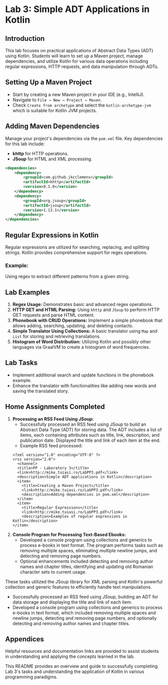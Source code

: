 
# Lab 3: Simple ADT Applications in Kotlin

## Introduction
This lab focuses on practical applications of Abstract Data Types (ADT) using Kotlin. Students will learn to set up a Maven project, manage dependencies, and utilize Kotlin for various data operations including regular expressions, HTTP requests, and data manipulation through ADTs.

## Setting Up a Maven Project
- Start by creating a new Maven project in your IDE (e.g., IntelliJ).
- Navigate to `File → New → Project → Maven`.
- Check `Create from archetype` and select the `kotlin-archetype-jvm` which is suitable for Kotlin JVM projects.

## Adding Maven Dependencies
Manage your project's dependencies via the `pom.xml` file. Key dependencies for this lab include:
- **khttp** for HTTP operations.
- **JSoup** for HTML and XML processing.

```xml
<dependencies>
    <dependency>
        <groupId>com.github.jkcclemens</groupId>
        <artifactId>khttp</artifactId>
        <version>0.1.0</version>
    </dependency>
    <dependency>
        <groupId>org.jsoup</groupId>
        <artifactId>jsoup</artifactId>
        <version>1.13.1</version>
    </dependency>
</dependencies>
```

## Regular Expressions in Kotlin
Regular expressions are utilized for searching, replacing, and splitting strings. Kotlin provides comprehensive support for regex operations.

### Example:
Using regex to extract different patterns from a given string.

## Lab Examples
1. **Regex Usage:** Demonstrates basic and advanced regex operations.
2. **HTTP GET and HTML Parsing:** Using `khttp` and `JSoup` to perform HTTP GET requests and parse HTML content.
3. **Phonebook with CRUD Operations:** Implement a simple phonebook that allows adding, searching, updating, and deleting contacts.
4. **Simple Translator Using Collections:** A basic translator using `Map` and `List` for storing and retrieving translations.
5. **Histogram of Word Distribution:** Utilizing Kotlin and possibly other languages via GraalVM to create a histogram of word frequencies.

## Lab Tasks
- Implement additional search and update functions in the phonebook example.
- Enhance the translator with functionalities like adding new words and saving the translated story.

## 
## Home Assignments Completed

1. **Processing an RSS Feed Using JSoup:**
   - Successfully processed an RSS feed using JSoup to build an Abstract Data Type (ADT) for storing data. The ADT includes a list of items, each containing attributes such as title, link, description, and publication date. Displayed the title and link of each item at the end.
   - Example RSS feed processed:
   ```
   <?xml version="1.0" encoding="UTF-8" ?>
   <rss version="2.0">
     <channel>
     <title>PP - Laboratory 3</title>
     <link>http://mike.tuiasi.ro/LabPP3.pdf</link>
     <description>Simple ADT applications in Kotlin</description>
     <item>
       <title>Creating a Maven Project</title>
       <link>http://mike.tuiasi.ro/LabPP3.pdf</link>
       <description>Adding dependencies in pom.xml</description>
     </item>
     <item>
       <title>Regular Expressions</title>
       <link>http://mike.tuiasi.ro/LabPP3.pdf</link>
       <description>Examples of regular expressions in Kotlin</description>
   </item>
  </channel>
</rss>


2. **Console Program for Processing Text-Based Ebooks:**
   - Developed a console program using collections and generics to process e-books in text format. The program performs tasks such as removing multiple spaces, eliminating multiple newline jumps, and detecting and removing page numbers.
   - Optional enhancements included detecting and removing author names and chapter titles, identifying and updating old Romanian character sets to current usage.

These tasks utilized the JSoup library for XML parsing and Kotlin's powerful collection and generic features to efficiently handle text manipulations.

- Successfully processed an RSS feed using JSoup, building an ADT for data storage and displaying the title and link of each item.
- Developed a console program using collections and generics to process e-books in text format, which included removing multiple spaces and newline jumps, detecting and removing page numbers, and optionally detecting and removing author names and chapter titles.

## Appendices
Helpful resources and documentation links are provided to assist students in understanding and applying the concepts learned in the lab.

This README provides an overview and guide to successfully completing Lab 3's tasks and understanding the application of Kotlin in various programming paradigms.
